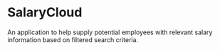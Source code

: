 # SalaryCloud
An application to help supply potential employees with relevant salary information based on filtered search criteria.
